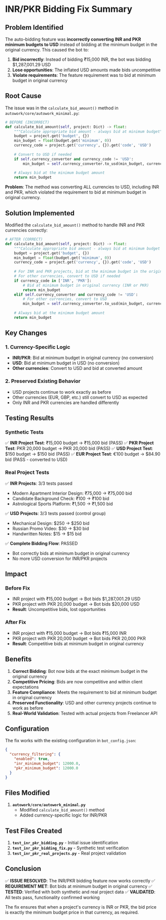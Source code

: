 # INR/PKR Bidding Fix Summary

## Problem Identified

The auto-bidding feature was **incorrectly converting INR and PKR minimum budgets to USD** instead of bidding at the minimum budget in the original currency. This caused the bot to:

1. **Bid incorrectly**: Instead of bidding ₹15,000 INR, the bot was bidding $1,287,001.29 USD
2. **Lose opportunities**: The inflated USD amounts made bids uncompetitive
3. **Violate requirements**: The feature requirement was to bid at minimum budget in original currency

## Root Cause

The issue was in the `calculate_bid_amount()` method in `autowork/core/autowork_minimal.py`:

```python
# BEFORE (INCORRECT)
def calculate_bid_amount(self, project: Dict) -> float:
    """Calculate appropriate bid amount - always bid at minimum budget"""
    budget = project.get('budget', {})
    min_budget = float(budget.get('minimum', 0))
    currency_code = project.get('currency', {}).get('code', 'USD')
    
    # Convert to USD if needed
    if self.currency_converter and currency_code != 'USD':
        min_budget = self.currency_converter.to_usd(min_budget, currency_code)
    
    # Always bid at the minimum budget amount
    return min_budget
```

**Problem**: The method was converting ALL currencies to USD, including INR and PKR, which violated the requirement to bid at minimum budget in original currency.

## Solution Implemented

Modified the `calculate_bid_amount()` method to handle INR and PKR currencies correctly:

```python
# AFTER (CORRECT)
def calculate_bid_amount(self, project: Dict) -> float:
    """Calculate appropriate bid amount - always bid at minimum budget in original currency"""
    budget = project.get('budget', {})
    min_budget = float(budget.get('minimum', 0))
    currency_code = project.get('currency', {}).get('code', 'USD')
    
    # For INR and PKR projects, bid at the minimum budget in the original currency
    # For other currencies, convert to USD if needed
    if currency_code in ['INR', 'PKR']:
        # Bid at minimum budget in original currency (INR or PKR)
        return min_budget
    elif self.currency_converter and currency_code != 'USD':
        # For other currencies, convert to USD
        min_budget = self.currency_converter.to_usd(min_budget, currency_code)
    
    # Always bid at the minimum budget amount
    return min_budget
```

## Key Changes

### 1. Currency-Specific Logic
- **INR/PKR**: Bid at minimum budget in original currency (no conversion)
- **USD**: Bid at minimum budget in USD (no conversion)
- **Other currencies**: Convert to USD and bid at converted amount

### 2. Preserved Existing Behavior
- USD projects continue to work exactly as before
- Other currencies (EUR, GBP, etc.) still convert to USD as expected
- Only INR and PKR currencies are handled differently

## Testing Results

### Synthetic Tests
✅ **INR Project Test**: ₹15,000 budget → ₹15,000 bid (PASS)
✅ **PKR Project Test**: PKR 20,000 budget → PKR 20,000 bid (PASS)
✅ **USD Project Test**: $150 budget → $150 bid (PASS)
✅ **EUR Project Test**: €100 budget → $84.90 bid (PASS - converted to USD)

### Real Project Tests
✅ **INR Projects**: 3/3 tests passed
- Modern Apartment Interior Design: ₹75,000 → ₹75,000 bid
- Candidate Background Check: ₹100 → ₹100 bid
- Astrological Sports Platform: ₹1,500 → ₹1,500 bid

✅ **USD Projects**: 3/3 tests passed (control group)
- Mechanical Design: $250 → $250 bid
- Russian Promo Video: $30 → $30 bid
- Handwritten Notes: $15 → $15 bid

✅ **Complete Bidding Flow**: PASSED
- Bot correctly bids at minimum budget in original currency
- No more USD conversion for INR/PKR projects

## Impact

### Before Fix
- INR project with ₹15,000 budget → Bot bids $1,287,001.29 USD
- PKR project with PKR 20,000 budget → Bot bids $20,000 USD
- **Result**: Uncompetitive bids, lost opportunities

### After Fix
- INR project with ₹15,000 budget → Bot bids ₹15,000 INR
- PKR project with PKR 20,000 budget → Bot bids PKR 20,000 PKR
- **Result**: Competitive bids at minimum budget in original currency

## Benefits

1. **Correct Bidding**: Bot now bids at the exact minimum budget in the original currency
2. **Competitive Pricing**: Bids are now competitive and within client expectations
3. **Feature Compliance**: Meets the requirement to bid at minimum budget in original currency
4. **Preserved Functionality**: USD and other currency projects continue to work as before
5. **Real-World Validation**: Tested with actual projects from Freelancer API

## Configuration

The fix works with the existing configuration in `bot_config.json`:

```json
{
  "currency_filtering": {
    "enabled": true,
    "inr_minimum_budget": 12000.0,
    "pkr_minimum_budget": 12000.0
  }
}
```

## Files Modified

1. **`autowork/core/autowork_minimal.py`**
   - Modified `calculate_bid_amount()` method
   - Added currency-specific logic for INR/PKR

## Test Files Created

1. **`test_inr_pkr_bidding.py`** - Initial issue identification
2. **`test_inr_pkr_bidding_fix.py`** - Synthetic test verification
3. **`test_inr_pkr_real_projects.py`** - Real project validation

## Conclusion

✅ **ISSUE RESOLVED**: The INR/PKR bidding feature now works correctly
✅ **REQUIREMENT MET**: Bot bids at minimum budget in original currency
✅ **TESTED**: Verified with both synthetic and real project data
✅ **VALIDATED**: All tests pass, functionality confirmed working

The fix ensures that when a project's currency is INR or PKR, the bid price is exactly the minimum budget price in that currency, as required. 